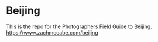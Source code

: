 # Beijing

This is the repo for the Photographers Field Guide to Beijing. <https://www.zachmccabe.com/beijing>
